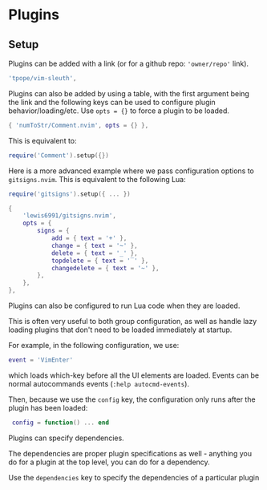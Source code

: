 # Plugins

## Setup

Plugins can be added with a link (or for a github repo: `'owner/repo'`
link).

```lua
'tpope/vim-sleuth',
```

Plugins can also be added by using a table, with the first argument being
the link and the following keys can be used to configure plugin
behavior/loading/etc. Use `opts = {}` to force a plugin to be loaded.

```lua
{ 'numToStr/Comment.nvim', opts = {} },
```

This is equivalent to:

```lua
require('Comment').setup({})
```

Here is a more advanced example where we pass configuration options to `gitsigns.nvim`. This is equivalent to the following Lua:

```lua
require('gitsigns').setup({ ... })
```

```lua
{
    'lewis6991/gitsigns.nvim',
    opts = {
        signs = {
            add = { text = '+' },
            change = { text = '~' },
            delete = { text = '_' },
            topdelete = { text = '‾' },
            changedelete = { text = '~' },
        },
    },
},
```

Plugins can also be configured to run Lua code when they are loaded.

This is often very useful to both group configuration, as well as handle lazy loading plugins that don't need to be loaded immediately at startup.

For example, in the following configuration, we use:

```lua
event = 'VimEnter'
```

which loads which-key before all the UI elements are loaded. Events can be normal autocommands events (`:help autocmd-events`).

Then, because we use the `config` key, the configuration only runs after the plugin has been loaded:

```lua
 config = function() ... end
```

Plugins can specify dependencies.

The dependencies are proper plugin specifications as well - anything you do for a plugin at the top level, you can do for a dependency.

Use the `dependencies` key to specify the dependencies of a particular plugin
